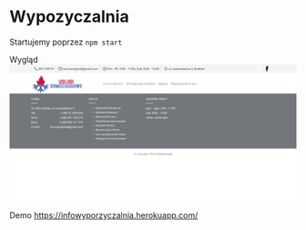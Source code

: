 # Wypozyczalnia

Startujemy poprzez `npm start`

Wygląd
![Wygląd](./public/img/wyglad.png)

Demo https://infowyporzyczalnia.herokuapp.com/